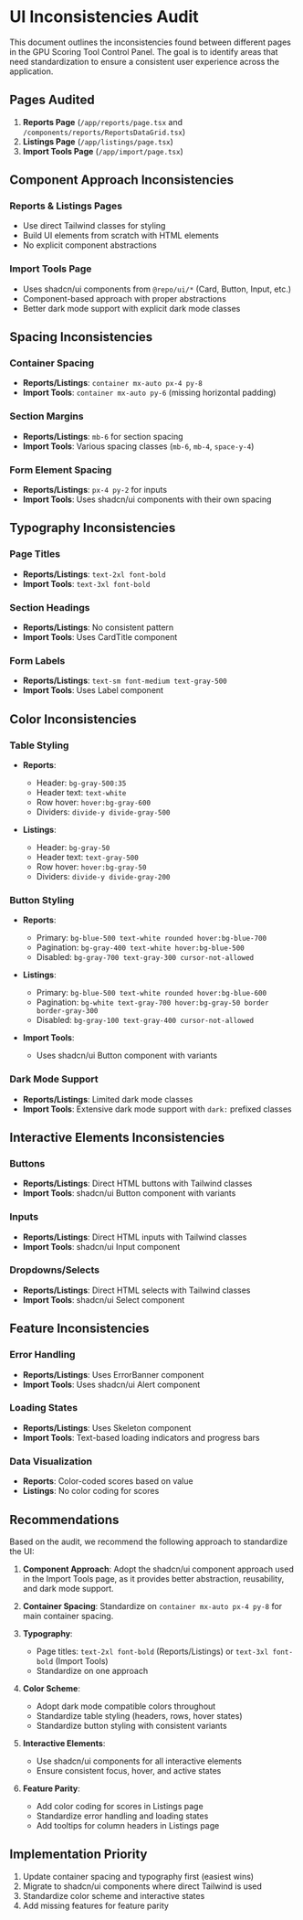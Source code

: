 # UI Inconsistencies Audit

This document outlines the inconsistencies found between different pages in the GPU Scoring Tool Control Panel. The goal is to identify areas that need standardization to ensure a consistent user experience across the application.

## Pages Audited

1. **Reports Page** (`/app/reports/page.tsx` and `/components/reports/ReportsDataGrid.tsx`)
2. **Listings Page** (`/app/listings/page.tsx`)
3. **Import Tools Page** (`/app/import/page.tsx`)

## Component Approach Inconsistencies

### Reports & Listings Pages
- Use direct Tailwind classes for styling
- Build UI elements from scratch with HTML elements
- No explicit component abstractions

### Import Tools Page
- Uses shadcn/ui components from `@repo/ui/*` (Card, Button, Input, etc.)
- Component-based approach with proper abstractions
- Better dark mode support with explicit dark mode classes

## Spacing Inconsistencies

### Container Spacing
- **Reports/Listings**: `container mx-auto px-4 py-8`
- **Import Tools**: `container mx-auto py-6` (missing horizontal padding)

### Section Margins
- **Reports/Listings**: `mb-6` for section spacing
- **Import Tools**: Various spacing classes (`mb-6`, `mb-4`, `space-y-4`)

### Form Element Spacing
- **Reports/Listings**: `px-4 py-2` for inputs
- **Import Tools**: Uses shadcn/ui components with their own spacing

## Typography Inconsistencies

### Page Titles
- **Reports/Listings**: `text-2xl font-bold`
- **Import Tools**: `text-3xl font-bold`

### Section Headings
- **Reports/Listings**: No consistent pattern
- **Import Tools**: Uses CardTitle component

### Form Labels
- **Reports/Listings**: `text-sm font-medium text-gray-500`
- **Import Tools**: Uses Label component

## Color Inconsistencies

### Table Styling
- **Reports**:
  - Header: `bg-gray-500:35`
  - Header text: `text-white`
  - Row hover: `hover:bg-gray-600`
  - Dividers: `divide-y divide-gray-500`

- **Listings**:
  - Header: `bg-gray-50`
  - Header text: `text-gray-500`
  - Row hover: `hover:bg-gray-50`
  - Dividers: `divide-y divide-gray-200`

### Button Styling
- **Reports**:
  - Primary: `bg-blue-500 text-white rounded hover:bg-blue-700`
  - Pagination: `bg-gray-400 text-white hover:bg-blue-500`
  - Disabled: `bg-gray-700 text-gray-300 cursor-not-allowed`

- **Listings**:
  - Primary: `bg-blue-500 text-white rounded hover:bg-blue-600`
  - Pagination: `bg-white text-gray-700 hover:bg-gray-50 border border-gray-300`
  - Disabled: `bg-gray-100 text-gray-400 cursor-not-allowed`

- **Import Tools**:
  - Uses shadcn/ui Button component with variants

### Dark Mode Support
- **Reports/Listings**: Limited dark mode classes
- **Import Tools**: Extensive dark mode support with `dark:` prefixed classes

## Interactive Elements Inconsistencies

### Buttons
- **Reports/Listings**: Direct HTML buttons with Tailwind classes
- **Import Tools**: shadcn/ui Button component with variants

### Inputs
- **Reports/Listings**: Direct HTML inputs with Tailwind classes
- **Import Tools**: shadcn/ui Input component

### Dropdowns/Selects
- **Reports/Listings**: Direct HTML selects with Tailwind classes
- **Import Tools**: shadcn/ui Select component

## Feature Inconsistencies

### Error Handling
- **Reports/Listings**: Uses ErrorBanner component
- **Import Tools**: Uses shadcn/ui Alert component

### Loading States
- **Reports/Listings**: Uses Skeleton component
- **Import Tools**: Text-based loading indicators and progress bars

### Data Visualization
- **Reports**: Color-coded scores based on value
- **Listings**: No color coding for scores

## Recommendations

Based on the audit, we recommend the following approach to standardize the UI:

1. **Component Approach**: Adopt the shadcn/ui component approach used in the Import Tools page, as it provides better abstraction, reusability, and dark mode support.

2. **Container Spacing**: Standardize on `container mx-auto px-4 py-8` for main container spacing.

3. **Typography**: 
   - Page titles: `text-2xl font-bold` (Reports/Listings) or `text-3xl font-bold` (Import Tools)
   - Standardize on one approach

4. **Color Scheme**:
   - Adopt dark mode compatible colors throughout
   - Standardize table styling (headers, rows, hover states)
   - Standardize button styling with consistent variants

5. **Interactive Elements**:
   - Use shadcn/ui components for all interactive elements
   - Ensure consistent focus, hover, and active states

6. **Feature Parity**:
   - Add color coding for scores in Listings page
   - Standardize error handling and loading states
   - Add tooltips for column headers in Listings page

## Implementation Priority

1. Update container spacing and typography first (easiest wins)
2. Migrate to shadcn/ui components where direct Tailwind is used
3. Standardize color scheme and interactive states
4. Add missing features for feature parity